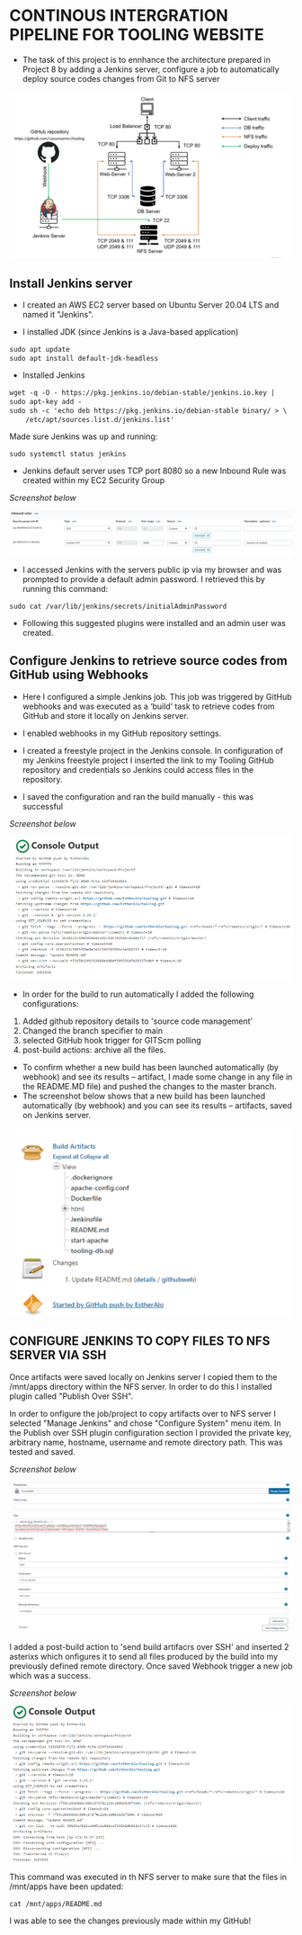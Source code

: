# __CONTINOUS INTERGRATION PIPELINE FOR TOOLING WEBSITE__

- The task of this project is to ennhance the architecture prepared in Project 8 by adding a Jenkins server, configure a job to automatically deploy source codes changes from Git to NFS server

![Pic8](./images/Pic8.png)

## Install Jenkins server

- I created an AWS EC2 server based on Ubuntu Server 20.04 LTS and named it "Jenkins". 

- I installed JDK (since Jenkins is a Java-based application)

```
sudo apt update
sudo apt install default-jdk-headless
```
- Installed Jenkins

```
wget -q -O - https://pkg.jenkins.io/debian-stable/jenkins.io.key | sudo apt-key add -
sudo sh -c 'echo deb https://pkg.jenkins.io/debian-stable binary/ > \
    /etc/apt/sources.list.d/jenkins.list'
```

Made sure Jenkins was up and running:

```
sudo systemctl status jenkins
```

- Jenkins default server uses TCP port 8080 so a new Inbound Rule was created within my EC2 Security Group

*Screenshot below*

![pic5a](./images/pic5a.png)

- I accessed Jenkins with the servers public ip via my browser and was prompted to provide a default admin password. I retrieved this by running this command:

```
sudo cat /var/lib/jenkins/secrets/initialAdminPassword
```

- Following this suggested plugins were installed and an admin user was created.

## Configure Jenkins to retrieve source codes from GitHub using Webhooks

- Here I configured a simple Jenkins job. This job was triggered by GitHub webhooks and was executed as a ‘build’ task to retrieve codes from GitHub and store it locally on Jenkins server.

- I enabled webhooks in my GitHub repository settings.

- I created a freestyle project in the Jenkins console. In configuration of my Jenkins freestyle project I inserted the  link to my Tooling GitHub repository and credentials so Jenkins could access files in the repository.

- I saved the configuration and ran the build manually - this was successful

*Screenshot below*

![pic1a](./images/pic1a.png)



- In order for the build to run automatically I added the following configurations:

 1. Added github repository details to 'source code management'
 1. Changed the branch specifier to main
 1. selected GitHub hook trigger for GITScm polling  
 1. post-build actions: archive all the files.

- To confirm whether a new build has been launched automatically (by webhook) and see its results – artifact, I made some change in any file in the  README.MD file) and pushed the changes to the master branch. 
- The screenshot below shows that a new build has been launched automatically (by webhook) and you can see its results – artifacts, saved on Jenkins server.



![pic2a](./images/pic2a.png)

## CONFIGURE JENKINS TO COPY FILES TO NFS SERVER VIA SSH

Once artifacts were saved locally on Jenkins server I copied them to the /mnt/apps directory within the NFS server. In order to do this I installed plugin called  "Publish Over SSH".

In order to onfigure the job/project to copy artifacts over to NFS server I selected "Manage Jenkins" and chose "Configure System" menu item. In the Publish over SSH plugin configuration section I provided the private key, arbitrary name, hostname, username and remote directory path. This was tested and saved.

*Screenshot below*

![pic7a](./images/pic7a.png)

I added a post-build action to 'send build artifacrs over SSH' and inserted 2 asterixs which onfigures it to send all files produced by the build into my previously defined remote directory. Once saved Webhook trigger a new job which was a success.

*Screenshot below*

![pic4a](./images/pic4a.png)

This command was executed in th NFS server to make sure that the files in /mnt/apps have been updated:

```
cat /mnt/apps/README.md
```

I was able to see the changes previously made within my GitHub!
